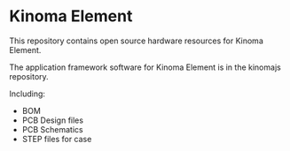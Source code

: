 # Kinoma Element
This repository contains open source hardware resources for Kinoma Element.

The application framework software for Kinoma Element is in the kinomajs repository.

Including:

* BOM
* PCB Design files
* PCB Schematics
* STEP files for case

